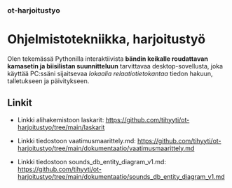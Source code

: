 ### ot-harjoitustyo

# Ohjelmistotekniikka, harjoitustyö

Olen tekemässä Pythonilla interaktiivista **bändin keikalle roudattavan kamasetin ja biisilistan suunnitteluun** tarvittavaa
desktop-sovellusta, joka käyttää PC:ssäni sijaitsevaa *lokaalia relaatiotietokantaa* tiedon hakuun, talletukseen ja päivitykseen.

## Linkit

- Linkki alihakemistoon laskarit:
  <https://github.com/tihyyti/ot-harjoitustyo/tree/main/laskarit>

- Linkki tiedostoon vaatimusmaarittely.md:
  <https://github.com/tihyyti/ot-harjoitustyo/tree/main/dokumentaatio/vaatimusmaarittely.md>

- Linkki tiedostoon sounds_db_entity_diagram_v1.md:
  <https://github.com/tihyyti/ot-harjoitustyo/tree/main/dokumentaatio/sounds_db_entity_diagram_v1.md>

